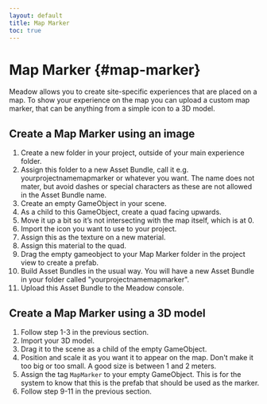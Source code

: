 ```yaml
---
layout: default
title: Map Marker
toc: true
---
```


# Map Marker {#map-marker}

Meadow allows you to create site-specific experiences that are placed on a map. To show your experience on the map you can upload a custom map marker, that can be anything from a simple icon to a 3D model.

## Create a Map Marker using an image

1. Create a new folder in your project, outside of your main experience folder. 
2. Assign this folder to a new Asset Bundle, call it e.g. yourprojectnamemapmarker or whatever you want. The name does not mater, but avoid dashes or special characters as these are not allowed in the Asset Bundle name.
3. Create an empty GameObject in your scene. 
4. As a child to this GameObject, create a quad facing upwards. 
5. Move it up a bit so it’s not intersecting with the map itself, which is at 0.
6. Import the icon you want to use to your project.
7. Assign this as the texture on a new material.
8. Assign this material to the quad.
9. Drag the empty gameobject to your Map Marker folder in the project view to create a prefab.
10. Build Asset Bundles in the usual way. You will have a new Asset Bundle in your folder called "yourprojectnamemapmarker". 
11. Upload this Asset Bundle to the Meadow console.

## Create a Map Marker using a 3D model

1. Follow step 1-3 in the previous section.
2. Import your 3D model.
3. Drag it to the scene as a child of the empty GameObject.
4. Position and scale it as you want it to appear on the map. Don't make it too big or too small. A good size is between 1 and 2 meters. 
5. Assign the tag `MapMarker` to your empty GameObject. This is for the system to know that this is the prefab that should be used as the marker. 
6. Follow step 9-11 in the previous section.

